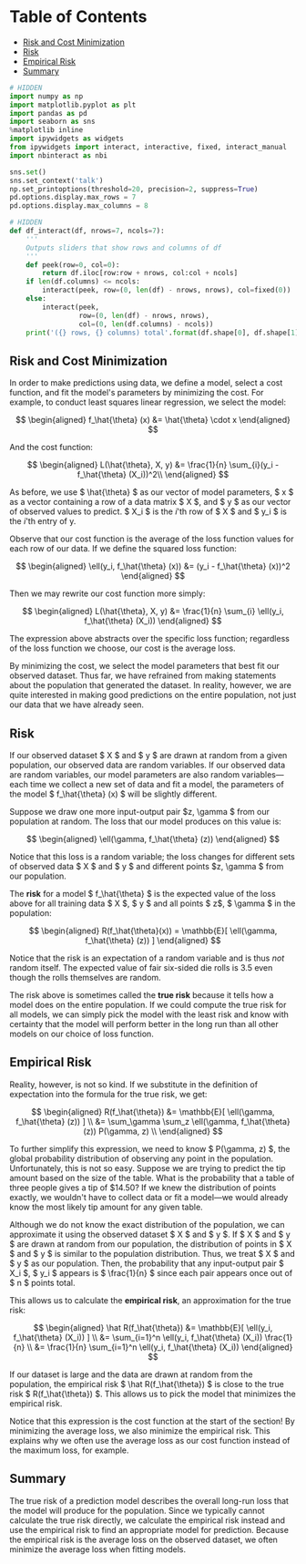 
<h1>Table of Contents<span class="tocSkip"></span></h1>
<div class="toc"><ul class="toc-item"><li><span><a href="#Risk-and-Cost-Minimization" data-toc-modified-id="Risk-and-Cost-Minimization-1">Risk and Cost Minimization</a></span></li><li><span><a href="#Risk" data-toc-modified-id="Risk-2">Risk</a></span></li><li><span><a href="#Empirical-Risk" data-toc-modified-id="Empirical-Risk-3">Empirical Risk</a></span></li><li><span><a href="#Summary" data-toc-modified-id="Summary-4">Summary</a></span></li></ul></div>


```python
# HIDDEN
import numpy as np
import matplotlib.pyplot as plt
import pandas as pd
import seaborn as sns
%matplotlib inline
import ipywidgets as widgets
from ipywidgets import interact, interactive, fixed, interact_manual
import nbinteract as nbi

sns.set()
sns.set_context('talk')
np.set_printoptions(threshold=20, precision=2, suppress=True)
pd.options.display.max_rows = 7
pd.options.display.max_columns = 8
```


```python
# HIDDEN
def df_interact(df, nrows=7, ncols=7):
    '''
    Outputs sliders that show rows and columns of df
    '''
    def peek(row=0, col=0):
        return df.iloc[row:row + nrows, col:col + ncols]
    if len(df.columns) <= ncols:
        interact(peek, row=(0, len(df) - nrows, nrows), col=fixed(0))
    else:
        interact(peek,
                 row=(0, len(df) - nrows, nrows),
                 col=(0, len(df.columns) - ncols))
    print('({} rows, {} columns) total'.format(df.shape[0], df.shape[1]))
```

## Risk and Cost Minimization

In order to make predictions using data, we define a model, select a cost function, and fit the model's parameters by minimizing the cost. For example, to conduct least squares linear regression, we select the model:

$$
\begin{aligned}
f_\hat{\theta} (x) &= \hat{\theta} \cdot x
\end{aligned}
$$

And the cost function:

$$
\begin{aligned}
L(\hat{\theta}, X, y)
&= \frac{1}{n} \sum_{i}(y_i - f_\hat{\theta} (X_i))^2\\
\end{aligned}
$$

As before, we use $ \hat{\theta} $ as our vector of model parameters, $ x $ as a vector containing a row of a data matrix $ X $, and $ y $ as our vector of observed values to predict. $ X_i $ is the $i$'th row of $ X $ and $ y_i $ is the $i$'th entry of y.

Observe that our cost function is the average of the loss function values for each row of our data. If we define the squared loss function:

$$
\begin{aligned}
\ell(y_i, f_\hat{\theta} (x))
&= (y_i - f_\hat{\theta} (x))^2
\end{aligned}
$$

Then we may rewrite our cost function more simply:

$$
\begin{aligned}
L(\hat{\theta}, X, y)
&= \frac{1}{n} \sum_{i} \ell(y_i, f_\hat{\theta} (X_i))
\end{aligned}
$$

The expression above abstracts over the specific loss function; regardless of the loss function we choose, our cost is the average loss.

By minimizing the cost, we select the model parameters that best fit our observed dataset. Thus far, we have refrained from making statements about the population that generated the dataset. In reality, however, we are quite interested in making good predictions on the entire population, not just our data that we have already seen.

## Risk

If our observed dataset $ X $ and $ y $ are drawn at random from a given population, our observed data are random variables. If our observed data are random variables, our model parameters are also random variables—each time we collect a new set of data and fit a model, the parameters of the model $ f_\hat{\theta} (x) $ will be slightly different.

Suppose we draw one more input-output pair $z, \gamma $ from our population at random. The loss that our model produces on this value is:

$$
\begin{aligned}
\ell(\gamma, f_\hat{\theta} (z))
\end{aligned}
$$

Notice that this loss is a random variable; the loss changes for different sets of observed data $ X $ and $ y $ and different points $z, \gamma $ from our population.

The **risk** for a model $ f_\hat{\theta} $ is the expected value of the loss above for all training data $ X $, $ y $ and all points $ z$, $ \gamma $ in the population:

$$
\begin{aligned}
R(f_\hat{\theta}(x)) = \mathbb{E}[ \ell(\gamma, f_\hat{\theta} (z)) ]
\end{aligned}
$$

Notice that the risk is an expectation of a random variable and is thus *not* random itself. The expected value of fair six-sided die rolls is 3.5 even though the rolls themselves are random.

The risk above is sometimes called the **true risk** because it tells how a model does on the entire population. If we could compute the true risk for all models, we can simply pick the model with the least risk and know with certainty that the model will perform better in the long run than all other models on our choice of loss function.

## Empirical Risk

Reality, however, is not so kind. If we substitute in the definition of expectation into the formula for the true risk, we get:

$$
\begin{aligned}
R(f_\hat{\theta})
&= \mathbb{E}[ \ell(\gamma, f_\hat{\theta} (z)) ] \\
&= \sum_\gamma \sum_z \ell(\gamma, f_\hat{\theta} (z)) P(\gamma, z) \\
\end{aligned}
$$

To further simplify this expression, we need to know $ P(\gamma, z)  $, the global probability distribution of observing any point in the population. Unfortunately, this is not so easy. Suppose we are trying to predict the tip amount based on the size of the table. What is the probability that a table of three people gives a tip of $14.50? If we knew the distribution of points exactly, we wouldn't have to collect data or fit a model—we would already know the most likely tip amount for any given table.

Although we do not know the exact distribution of the population, we can approximate it using the observed dataset $ X $ and $ y $. If $ X $ and $ y $ are drawn at random from our population, the distribution of points in $ X $ and $ y $ is similar to the population distribution. Thus, we treat $ X $ and $ y $ as our population. Then, the probability that any input-output pair $ X_i $, $ y_i $ appears is $ \frac{1}{n} $ since each pair appears once out of $ n $ points total.

This allows us to calculate the **empirical risk**, an approximation for the true risk:

$$
\begin{aligned}
\hat R(f_\hat{\theta})
&= \mathbb{E}[ \ell(y_i, f_\hat{\theta} (X_i)) ] \\
&= \sum_{i=1}^n \ell(y_i, f_\hat{\theta} (X_i)) \frac{1}{n} \\
&= \frac{1}{n} \sum_{i=1}^n \ell(y_i, f_\hat{\theta} (X_i)) 
\end{aligned}
$$

If our dataset is large and the data are drawn at random from the population, the empirical risk $ \hat R(f_\hat{\theta}) $ is close to the true risk $ R(f_\hat{\theta}) $. This allows us to pick the model that minimizes the empirical risk.

Notice that this expression is the cost function at the start of the section! By minimizing the average loss, we also minimize the empirical risk. This explains why we often use the average loss as our cost function instead of the maximum loss, for example.

## Summary

The true risk of a prediction model describes the overall long-run loss that the model will produce for the population. Since we typically cannot calculate the true risk directly, we calculate the empirical risk instead and use the empirical risk to find an appropriate model for prediction. Because the empirical risk is the average loss on the observed dataset, we often minimize the average loss when fitting models.
